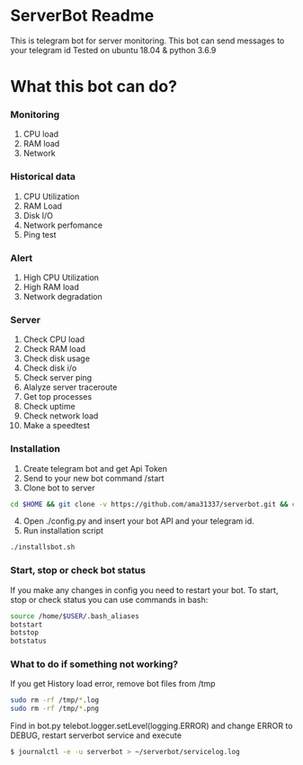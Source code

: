 # ServerBot Readme
This is telegram bot for server monitoring. 
This bot can send messages to your telegram id
Tested on ubuntu 18.04 & python 3.6.9

# What this bot can do?

###  Monitoring

 1. CPU load 
 2. RAM load
 3. Network

### Historical data
 1. CPU Utilization
 2. RAM Load
 3. Disk I/O
 4. Network perfomance 
 5. Ping test 

### Alert
 1. High CPU Utilization
 2. High RAM load
 3. Network degradation

### Server
 1. Check CPU load
 2. Check RAM load
 3. Check disk usage
 4. Check disk i/o
 5. Check server ping
 6. Alalyze server traceroute
 7. Get top processes
 8. Check uptime
 9. Check network load
 10. Make a speedtest

### Installation
 1. Create telegram bot and get Api Token
 2. Send to your new bot command /start
 3. Clone bot to server
```sh
cd $HOME && git clone -v https://github.com/ama31337/serverbot.git && cd ./serverbot && chmod +x ./installsbot.sh
```
 4. Open ./config.py and insert your bot API and your telegram id.
 5. Run installation script
```sh
./installsbot.sh
```

### Start, stop or check bot status
If you make any changes in config you need to restart your bot. To start, stop or check status you can use commands in bash:
```sh
source /home/$USER/.bash_aliases
botstart
botstop
botstatus
```

### What to do if something not working?
If you get History load error, remove bot files from /tmp
```sh
sudo rm -rf /tmp/*.log
sudo rm -rf /tmp/*.png
```
Find in bot.py telebot.logger.setLevel(logging.ERROR) and change ERROR to DEBUG, restart serverbot service and execute
```sh
$ journalctl -e -u serverbot > ~/serverbot/servicelog.log
```
